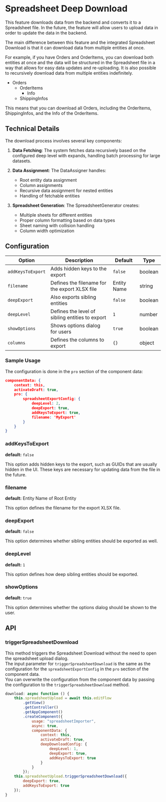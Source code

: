 # Spreadsheet Deep Download

This feature downloads data from the backend and converts it to a Spreadsheet file. In the future, the feature will allow users to upload data in order to update the data in the backend.

The main difference between this feature and the integrated Spreadsheet Download is that it can download data from multiple entities at once.

For example, if you have Orders and OrderItems, you can download both entities at once and the data will be structured in the Spreadsheet file in a way that allows for easy data updates and re-uploading. It is also possible to recursively download data from multiple entities indefinitely.

- Orders
    - OrderItems
        - Info
    - ShippingInfos

This means that you can download all Orders, including the OrderItems, ShippingInfos, and the Info of the OrderItems.

## Technical Details

The download process involves several key components:

1. **Data Fetching**: The system fetches data recursively based on the configured deep level with expands, handling batch processing for large datasets.

2. **Data Assignment**: The DataAssigner handles:
   - Root entity data assignment
   - Column assignments
   - Recursive data assignment for nested entities
   - Handling of fetchable entities

3. **Spreadsheet Generation**: The SpreadsheetGenerator creates:
   - Multiple sheets for different entities
   - Proper column formatting based on data types
   - Sheet naming with collision handling
   - Column width optimization

## Configuration

| Option | Description | Default | Type |
| ------ | ----------- | ------- | ---- |
| `addKeysToExport` | Adds hidden keys to the export | `false` | boolean |
| `filename` | Defines the filename for the export XLSX file | Entity Name | string |
| `deepExport` | Also exports sibling entities | `false` | boolean |
| `deepLevel` | Defines the level of sibling entities to export | `1` | number |
| `showOptions` | Shows options dialog for users | `true` | boolean |
| `columns` | Defines the columns to export | `{}` | object |

### Sample Usage

The configuration is done in the `pro` section of the component data:

```json
componentData: {
    context: this,
    activateDraft: true,
    pro: {
        spreadsheetExportConfig: {
            deepLevel: 2,
            deepExport: true,
            addKeysToExport: true,
            filename: 'MyExport'
        }
    }
}
```

### addKeysToExport

**default:** `false`

This option adds hidden keys to the export, such as GUIDs that are usually hidden in the UI. These keys are necessary for updating data from the file in the future.

### filename

**default:** Entity Name of Root Entity

This option defines the filename for the export XLSX file.

### deepExport

**default:** `false`

This option determines whether sibling entities should be exported as well.

### deepLevel

**default:** `1`

This option defines how deep sibling entities should be exported.

### showOptions

**default:** `true`

This option determines whether the options dialog should be shown to the user.


## API

### triggerSpreadsheetDownload

This method triggers the Spreadsheet Download without the need to open the spreadsheet upload dialog.  
The input parameter for `triggerSpreadsheetDownload` is the same as the configuration for the `spreadsheetExportConfig` in the `pro` section of the component data.  
You can overwrite the configuration from the component data by passing the configuration to the `triggerSpreadsheetDownload` method.

```js
download: async function () {
    this.spreadsheetUpload = await this.editFlow
        .getView()
        .getController()
        .getAppComponent()
        .createComponent({
            usage: "spreadsheetImporter",
            async: true,
            componentData: {
                context: this,
                activateDraft: true,
                deepDownloadConfig: {
                    deepLevel: 1,
                    deepExport: true,
                    addKeysToExport: true
                }
            }
        });
    this.spreadsheetUpload.triggerSpreadsheetDownload({
        deepExport: true,
        addKeysToExport: true
    });
}
```